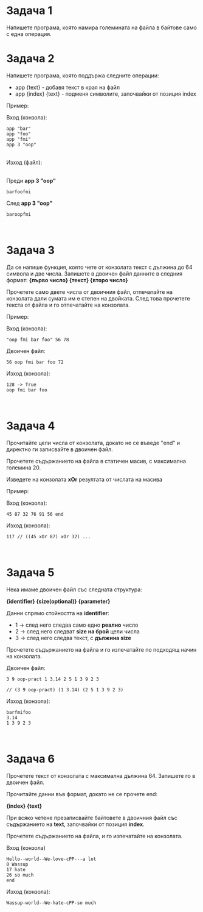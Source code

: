 <h1>Задача 1</h1>
Напишете програма, която намира големината на файла в байтове само с една операция.

<br>

<h1>Задача 2</h1>

Напишете програма, която поддържа следните операции:
- app {text} - добавя текст в края на файл
- app {index} {text} - подменя символите, започвайки от позиция index

Пример:

Вход (конзола): 
```
app "bar"
app "foo"
app "fmi"
app 3 "oop"
```
<br>
Изход (файл):<br>
<br>
 
Преди **app 3 "oop"**
```
barfoofmi
```
След **app 3 "oop"**
```
baroopfmi
```

<br>

<h1>Задача 3</h1>

Да се напише функция, която чете от конзолата текст с дължина до 64 символа и две числа. 
Запишете в двоичен файл данните в следния формат: **{първо число} {текст} {второ число}**

Прочетете само двете числа от двоичния файл, отпечатайте на конзолата дали сумата им е степен на двойката.
След това прочетете текста от файла и го отпечатайте на конзолата.

Пример:

Вход (конзола):
```
"oop fmi bar foo" 56 78
```

Двоичен файл:
```
56 oop fmi bar foo 72
```

Изход (конзола):
```
128 -> True
oop fmi bar foo
```
<br>

<h1>Задача 4</h1>

Прочитайте цели числа от конзолата, докато не се въведе "end" и директно ги записвайте в двоичен файл.

Прочетете съдържанието на файла в статичен масив, с максимална големина 20.

Изведете на конзолата **xOr** резултата от числата на масива 

Пример:

Вход (конзола):
```
45 87 32 76 91 56 end
```

Изход (конзола):
```
117 // ((45 xOr 87) xOr 32) ...
```
<br>

<h1>Задача 5</h1>

Нека имаме двоичен файл със следната структура:

**{identifier} {size(optional)} {parameter}**

Данни спрямо стойността на **identifier**:
- 1 -> след него следва само едно **реално** число
- 2 -> след него следват **size на брой** цели числа
- 3 -> след него следва текст, с **дължина size**

Прочетете съдържанието на файла и го изпечатайте по подходящ начин на конзолата.

Двоичен файл:
```
3 9 oop-pract 1 3.14 2 5 1 3 9 2 3

// (3 9 oop-pract) (1 3.14) (2 5 1 3 9 2 3)
```

Изход (конзола):
```
barfmifoo
3.14
1 3 9 2 3
```

<br>

<h1>Задача 6</h1>

Прочетете текст от конзолата с максимална дължина 64. Запишете го в двоичен файл.

Прочитайте данни във формат, докато не се прочете end: 

**{index} {text}**

При всяко четене презаписвайте байтовете в двоичния файл със съдържанието на **text**, започвайки от позиция **index**.

Прочетете съдържанието на файла, и го изпечатайте на конзолата.

Вход (конзола)
```
Hello--world--We-love-cPP---a lot
0 Wassup
17 hate
26 so much
end
```

Изход (конзола):
```
Wassup-world--We-hate-cPP-so much
```
